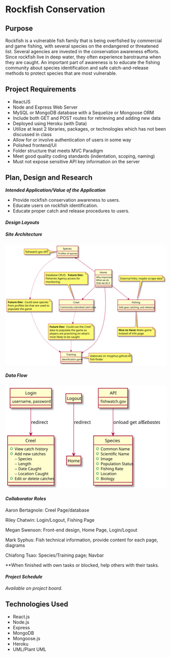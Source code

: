# Rockfish Conservation

## Purpose
Rockfish is a vulnerable fish family that is being overfished by commercial and game fishing, with several species on the endangered or threatened list. Several agencies are invested in the conservation awareness efforts. Since rockfish live in deep water, they often experience barotrauma when they are caught. An important part of awareness is to educate the fishing community about species identification and safe catch-and-release methods to protect species that are most vulnerable.
## Project Requirements
* ReactJS
* Node and Express Web Server
* MySQL or MongoDB database with a Sequelize or Mongoose ORM
* Include both GET and POST routes for retrieving and adding new data
* Deployed using Heroku (with Data)
* Utilize at least 2 libraries, packages, or technologies which has not been discussed in class
* Allow for or involve authentication of users in some way
* Polished frontend/UI
* Folder structure that meets MVC Paradigm
* Meet good quality coding standards (indentation, scoping, naming)
* Must not expose sensitive API key information on the server

## Plan, Design and Research
**_Intended Application/Value of the Application_**
* Provide rockfish conservation awareness to users.
* Educate users on rockfish identification.
* Educate proper catch and release procedures to users.

#### **_Design Layouts_**

##### Site Architecture
![App Process Flow](./out/client/processFlow/processFlow.svg)

##### Data Flow 
![App Data Flow](./out/client/dataFlow/dataFlow.svg)



#### **_Collaborator Roles_**

Aaron Bertagnole:  Creel Page/database

Riley Chatwin: Login/Logout, Fishing Page

Megan Swenson: Front-end design, Home Page, Login/Logout

Mark Syphus:  Fish technical information, provide content for each page, diagrams

Chiafong Tsao: Species/Training page; Navbar

**When finished with own tasks or blocked, help others with their tasks.

#### **_Project Schedule_**

_Available on project board._

## Technologies Used
* React.js
* Node.js
* Express
* MongoDB
* Mongoose.js
* Heroku
* UML/Plant UML

